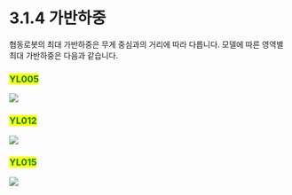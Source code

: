 ﻿# 3.1.4 가반하중

협동로봇의 최대 가반하중은 무게 중심과의 거리에 따라 다릅니다. 모델에 따른 영역별 최대 가반하중은 다음과 같습니다.

### <mark style="color:green;">YL005</mark>

![](../../_assets/yl005\_payload.png)

### <mark style="color:green;">YL012</mark>

![](../../_assets/yl012\_payload.png)

### <mark style="color:green;">YL015</mark>

![](../../_assets/yl015\_payload.png)
